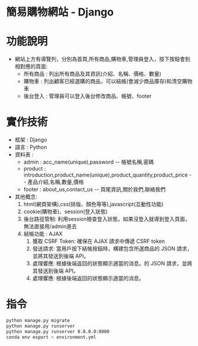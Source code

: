 簡易購物網站 - Django
===
# 功能說明
- 網站上方有導覽列，分別為首頁,所有商品,購物車,管理員登入，按下按鈕會到相對應的頁面:
    - 所有商品 : 列出所有商品及其資訊(介紹、名稱、價格、數量)
    - 購物車 : 列出顧客已經選購的商品，可以結帳(會減少商品庫存)和清空購物車
    - 後台登入 : 管理員可以登入後台修改商品、帳號、footer

# 實作技術
- 框架 : Django
- 語言 : Python
- 資料表 : 
  - admin   : acc_name(unique),password -- 帳號名稱,密碼
  - product : introduction,product_name(unique),product_quantity,product_price -- 產品介紹,名稱,數量,價格
  - footer  : about_us,contact_us -- 頁尾資訊,關於我們,聯絡我們
- 其他概念:
    1. html(網頁架構),css(排版、顏色等等),javascript(互動性功能)
    2. cookie(購物車)、session(登入狀態)
    3. 後台路徑管制: 利用session檢查登入狀態，如果沒登入就導到登入頁面，無法直接用/admin進去
    4. 結帳功能 : AJAX
        1. 獲取 CSRF Token: 確保在 AJAX 請求中傳遞 CSRF token
        2. 發送請求: 當用戶按下結帳按鈕時，構建包含所選商品的 JSON 請求，並將其發送到後端 API。
        3. 處理響應: 根據後端返回的狀態顯示適當的消息。的 JSON 請求，並將其發送到後端 API。
        3. 處理響應: 根據後端返回的狀態顯示適當的消息。
# 指令
```bash
python manage.py migrate
python manage.py runserver       
python manage.py runserver 0.0.0.0:8000
conda env export > environment.yml     
```
   